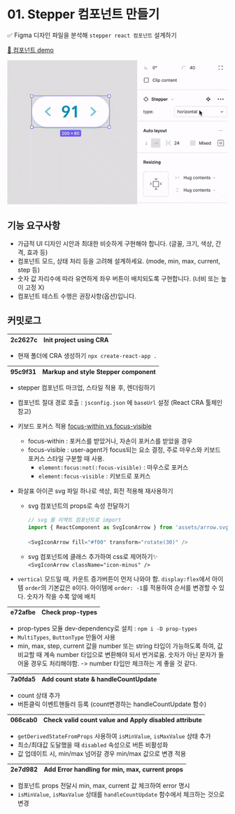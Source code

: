 # 01. Stepper 컴포넌트 만들기 

✅ Figma 디자인 파일을 분석해 `stepper react 컴포넌트` 설계하기  

[📌 컴포넌트 demo](https://chacha912.github.io/react-weekly-test/)   
 
![stepper figma 디자인](./img/ezgif.com-gif-maker.gif)  

## 기능 요구사항

- 가급적 UI 디자인 시안과 최대한 비슷하게 구현해야 합니다. (글꼴, 크기, 색상, 간격, 효과 등)  
- 컴포넌트 모드, 상태 처리 등을 고려해 설계하세요. (mode, min, max, current, step 등)  
- 숫자 값 자리수에 따라 유연하게 좌우 버튼이 배치되도록 구현합니다. (너비 또는 높이 고정 X)  
- 컴포넌트 테스트 수행은 권장사항(옵션)입니다.

## 커밋로그

2c2627c | Init project using CRA| 
:--:|:--

- 현재 폴더에 CRA 생성하기 `npx create-react-app .`  

95c9f31 | Markup and style Stepper component|
:--:|:--

- stepper 컴포넌트 마크업, 스타일 적용 후, 렌더링하기  
- 컴포넌트 절대 경로 호출 : `jsconfig.json` 에 `baseUrl` 설정 (React CRA 툴체인 참고)  
- 키보드 포커스 적용 [focus-within vs focus-visible](https://bharathvaj.me/blog/focus-vs-within-vs-visible)  
  - focus-within : 포커스를 받았거나, 자손이 포커스를 받았을 경우    
  - focus-visible : user-agent가 focus되는 요소 결정, 주로 마우스와 키보드 포커스 스타일 구분할 때 사용.   
    - `element:focus:not(:focus-visible)` : 마우스로 포커스   
    - `element:focus-visible` : 키보드로 포커스   

- 화살표 아이콘 svg 파일 하나로 색상, 회전 적용해 재사용하기    
  - svg 컴포넌트의 props로 속성 전달하기   
      ```javascript
      // svg 를 리액트 컴포넌트로 import
      import { ReactComponent as SvgIconArrow } from 'assets/arrow.svg';

      <SvgIconArrow fill="#f00" transform="rotate(30)" /> 
      ```  
  - svg 컴포넌트에 클래스 추가하여 css로 제어하기✨   
      `<SvgIconArrow className="icon-minus" />`  
- `vertical` 모드일 때, 카운트 증가버튼이 먼저 나와야 함.  `display:flex`에서 아이템 `order`의 기본값은 `0`이다. 아이템에 `order: -1`를 적용하여 순서를 변경할 수 있다. 숫자가 작을 수록 앞에 배치  


e72afbe | Check prop-types|
:--:|:--

- prop-types 모듈 dev-dependency로 설치 : `npm i -D prop-types`   
- `MultiTypes`, `ButtonType` 만들어 사용  
- min, max, step, current 값을 number 또는 string 타입이 가능하도록 하여, 값 비교할 때 계속 number 타입으로 변환해야 되서 번거로움. 숫자가 아닌 문자가 들어올 경우도 처리해야함. -> number 타입만 체크하는 게 좋을 것 같다.

7a0fda5 | Add count state & handleCountUpdate|
:--:|:--

- count 상태 추가  
- 버튼클릭 이벤트핸들러 등록 (count변경하는 handleCountUpdate 함수)

066cab0 | Check valid count value and Apply disabled attribute |
:--:|:--

- `getDerivedStateFromProps` 사용하여 `isMinValue`, `isMaxValue` 상태 추가  
- 최소/최대값 도달했을 때 `disabled` 속성으로 버튼 비활성화  
- 값 업데이트 시, min/max 넘어갈 경우 min/max 값으로 변경 적용  

2e7d982 | Add Error handling for min, max, current props
:--:|:--

- 컴포넌트 props 전달시 min, max, current 값 체크하여 error 명시     
- `isMinValue`, `isMaxValue` 상태를 `handleCountUpdate` 함수에서 체크하는 것으로 변경  